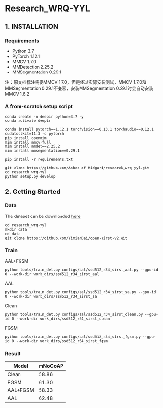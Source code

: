 # Research_WRQ-YYL

## 1. INSTALLATION

### Requirements

- Python 3.7
- PyTorch 1.12.1
- MMCV 1.7.0
- MMDetection 2.25.2
- MMSegmentation 0.29.1

注：原文档标注需要MMCV 1.7.0，但是经过实际安装测试，MMCV 1.7.0和MMSegmentation 0.29.1不兼容，安装MMSegmentation 0.29.1时会自动安装MMCV 1.6.2

### A from-scratch setup script

```shell
conda create -n deepir python=3.7 -y
conda activate deepir

conda install pytorch==1.12.1 torchvision==0.13.1 torchaudio==0.12.1 cudatoolkit=11.3 -c pytorch
pip install openmim
mim install mmcv-full
mim install mmdet==2.25.2
mim install mmsegmentation==0.29.1

pip install -r requirements.txt

git clone https://github.com/Ashes-of-Midgard/research_wrq-yyl.git
cd research_wrq-yyl
python setup.py develop
```

## 2. Getting Started
### Data
The dataset can be downloaded [here](https://github.com/YimianDai/open-sirst-v2).
```shell
cd research_wrq-yyl
mkdir data
cd data
git clone https://github.com/YimianDai/open-sirst-v2.git
```


### Train
AAL+FGSM
```shell
python tools/train_det.py configs/aal/ssd512_r34_sirst_aal.py --gpu-id 0 --work-dir work_dirs/ssd512_r34_sirst_aal
```

AAL
```shell
python tools/train_det.py configs/aal/ssd512_r34_sirst_sa.py --gpu-id 0 --work-dir work_dirs/ssd512_r34_sirst_sa
```

Clean
```shell
python tools/train_det.py configs/aal/ssd512_r34_sirst_clean.py --gpu-id 0 --work-dir work_dirs/ssd512_r34_sirst_clean
```

FGSM
```shell
python tools/train_det.py configs/aal/ssd512_r34_sirst_fgsm.py --gpu-id 0 --work-dir work_dirs/ssd512_r34_sirst_fgsm
```

### Result

| Model | mNoCoAP |
|---|---|
| Clean | 58.86 |
| FGSM | 61.30 |
| AAL+FGSM | 58.33 |
| AAL | 62.48 |
